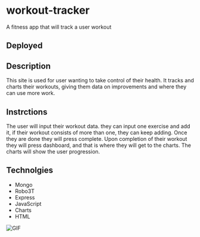 # workout-tracker
A fitness app that will track a user workout

## Deployed

## Description
This site is used for user wanting to take control of their health. It tracks and charts their workouts, giving them data on improvements and where they can use more work.

## Instrctions
The user will input their workout data. they can input one exercise and add it, if their workout consists of more than one, they can keep adding. Once they are done they will press complete. Upon completion of their workout they will press dashboard, and that is where they will get to the charts. The charts will show the user progression.

## Technolgies
* Mongo
* Robo3T
* Express
* JavaScript
* Charts
* HTML

![GIF](workout.gif)
